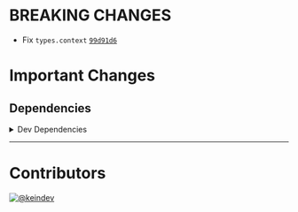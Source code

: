 # BREAKING CHANGES

- Fix `types.context` [`99d91d6`](https://github.com/keindev/mst-tools/commit/99d91d68100dfed0352cd30a7da089194d7b6ef0)

# Important Changes

## Dependencies

<details>
<summary>Dev Dependencies</summary>

- Changed **[@rollup/plugin-node-resolve](https://www.npmjs.com/package/@rollup/plugin-node-resolve)** from `^13.2.0` to `^13.2.1`
- Changed **[rollup](https://www.npmjs.com/package/rollup)** from `^2.70.1` to `^2.70.2`

</details>

---

# Contributors

[![@keindev](https://avatars.githubusercontent.com/u/4527292?v=4&s=40)](https://github.com/keindev)
